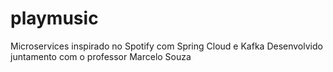 # playmusic
Microservices inspirado no Spotify com Spring Cloud e Kafka
Desenvolvido juntamento com o professor Marcelo Souza
